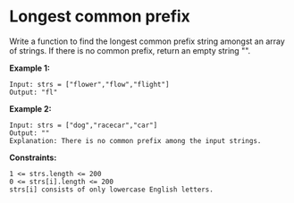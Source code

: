 # Longest common prefix

Write a function to find the longest common prefix string amongst an array of strings.
If there is no common prefix, return an empty string "".

**Example 1:**
```
Input: strs = ["flower","flow","flight"]
Output: "fl"
```
**Example 2:**
```
Input: strs = ["dog","racecar","car"]
Output: ""
Explanation: There is no common prefix among the input strings.
```
**Constraints:**
```
1 <= strs.length <= 200
0 <= strs[i].length <= 200
strs[i] consists of only lowercase English letters.
```
